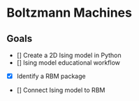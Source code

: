 # Boltzmann Machines
## Goals
- [] Create a 2D Ising model in Python
- [] Ising model educational workflow
- [X] Identify a RBM package
- [] Connect Ising model to RBM
